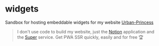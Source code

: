 # widgets
Sandbox for hosting embeddable widgets for my website [Urban-Princess]([https://link-url-here.org](https://urbanprincess.super.site/))

>  I don't use code to build my website, just the [Notion](https://notion.so) application and the [Super](https://super.so) service.
>  Get PWA SSR quickly, easily and for free 🏆
